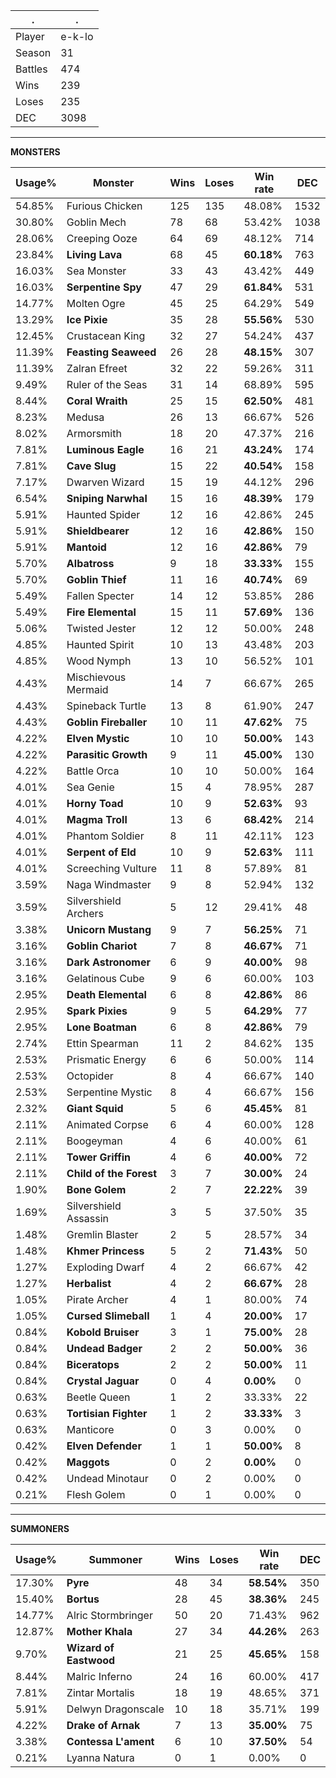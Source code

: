 .|.
|-|-
Player|e-k-lo
Season|31
Battles|474
Wins|239
Loses|235
DEC|3098

---
**MONSTERS**

Usage%|Monster|Wins|Loses|Win rate|DEC|
-|-|-|-|-|-|
54.85%|Furious Chicken|125|135|48.08%|1532|
30.80%|Goblin Mech|78|68|53.42%|1038|
28.06%|Creeping Ooze|64|69|48.12%|714|
23.84%|**Living Lava**|68|45|**60.18%**|763|
16.03%|Sea Monster|33|43|43.42%|449|
16.03%|**Serpentine Spy**|47|29|**61.84%**|531|
14.77%|Molten Ogre|45|25|64.29%|549|
13.29%|**Ice Pixie**|35|28|**55.56%**|530|
12.45%|Crustacean King|32|27|54.24%|437|
11.39%|**Feasting Seaweed**|26|28|**48.15%**|307|
11.39%|Zalran Efreet|32|22|59.26%|311|
9.49%|Ruler of the Seas|31|14|68.89%|595|
8.44%|**Coral Wraith**|25|15|**62.50%**|481|
8.23%|Medusa|26|13|66.67%|526|
8.02%|Armorsmith|18|20|47.37%|216|
7.81%|**Luminous Eagle**|16|21|**43.24%**|174|
7.81%|**Cave Slug**|15|22|**40.54%**|158|
7.17%|Dwarven Wizard|15|19|44.12%|296|
6.54%|**Sniping Narwhal**|15|16|**48.39%**|179|
5.91%|Haunted Spider|12|16|42.86%|245|
5.91%|**Shieldbearer**|12|16|**42.86%**|150|
5.91%|**Mantoid**|12|16|**42.86%**|79|
5.70%|**Albatross**|9|18|**33.33%**|155|
5.70%|**Goblin Thief**|11|16|**40.74%**|69|
5.49%|Fallen Specter|14|12|53.85%|286|
5.49%|**Fire Elemental**|15|11|**57.69%**|136|
5.06%|Twisted Jester|12|12|50.00%|248|
4.85%|Haunted Spirit|10|13|43.48%|203|
4.85%|Wood Nymph|13|10|56.52%|101|
4.43%|Mischievous Mermaid|14|7|66.67%|265|
4.43%|Spineback Turtle|13|8|61.90%|247|
4.43%|**Goblin Fireballer**|10|11|**47.62%**|75|
4.22%|**Elven Mystic**|10|10|**50.00%**|143|
4.22%|**Parasitic Growth**|9|11|**45.00%**|130|
4.22%|Battle Orca|10|10|50.00%|164|
4.01%|Sea Genie|15|4|78.95%|287|
4.01%|**Horny Toad**|10|9|**52.63%**|93|
4.01%|**Magma Troll**|13|6|**68.42%**|214|
4.01%|Phantom Soldier|8|11|42.11%|123|
4.01%|**Serpent of Eld**|10|9|**52.63%**|111|
4.01%|Screeching Vulture|11|8|57.89%|81|
3.59%|Naga Windmaster|9|8|52.94%|132|
3.59%|Silvershield Archers|5|12|29.41%|48|
3.38%|**Unicorn Mustang**|9|7|**56.25%**|71|
3.16%|**Goblin Chariot**|7|8|**46.67%**|71|
3.16%|**Dark Astronomer**|6|9|**40.00%**|98|
3.16%|Gelatinous Cube|9|6|60.00%|103|
2.95%|**Death Elemental**|6|8|**42.86%**|86|
2.95%|**Spark Pixies**|9|5|**64.29%**|77|
2.95%|**Lone Boatman**|6|8|**42.86%**|79|
2.74%|Ettin Spearman|11|2|84.62%|135|
2.53%|Prismatic Energy|6|6|50.00%|114|
2.53%|Octopider|8|4|66.67%|140|
2.53%|Serpentine Mystic|8|4|66.67%|156|
2.32%|**Giant Squid**|5|6|**45.45%**|81|
2.11%|Animated Corpse|6|4|60.00%|128|
2.11%|Boogeyman|4|6|40.00%|61|
2.11%|**Tower Griffin**|4|6|**40.00%**|72|
2.11%|**Child of the Forest**|3|7|**30.00%**|24|
1.90%|**Bone Golem**|2|7|**22.22%**|39|
1.69%|Silvershield Assassin|3|5|37.50%|35|
1.48%|Gremlin Blaster|2|5|28.57%|34|
1.48%|**Khmer Princess**|5|2|**71.43%**|50|
1.27%|Exploding Dwarf|4|2|66.67%|42|
1.27%|**Herbalist**|4|2|**66.67%**|28|
1.05%|Pirate Archer|4|1|80.00%|74|
1.05%|**Cursed Slimeball**|1|4|**20.00%**|17|
0.84%|**Kobold Bruiser**|3|1|**75.00%**|28|
0.84%|**Undead Badger**|2|2|**50.00%**|36|
0.84%|**Biceratops**|2|2|**50.00%**|11|
0.84%|**Crystal Jaguar**|0|4|**0.00%**|0|
0.63%|Beetle Queen|1|2|33.33%|22|
0.63%|**Tortisian Fighter**|1|2|**33.33%**|3|
0.63%|Manticore|0|3|0.00%|0|
0.42%|**Elven Defender**|1|1|**50.00%**|8|
0.42%|**Maggots**|0|2|**0.00%**|0|
0.42%|Undead Minotaur|0|2|0.00%|0|
0.21%|Flesh Golem|0|1|0.00%|0|

---
**SUMMONERS**

Usage%|Summoner|Wins|Loses|Win rate|DEC|
-|-|-|-|-|-|
17.30%|**Pyre**|48|34|**58.54%**|350|
15.40%|**Bortus**|28|45|**38.36%**|245|
14.77%|Alric Stormbringer|50|20|71.43%|962|
12.87%|**Mother Khala**|27|34|**44.26%**|263|
9.70%|**Wizard of Eastwood**|21|25|**45.65%**|158|
8.44%|Malric Inferno|24|16|60.00%|417|
7.81%|Zintar Mortalis|18|19|48.65%|371|
5.91%|Delwyn Dragonscale|10|18|35.71%|199|
4.22%|**Drake of Arnak**|7|13|**35.00%**|75|
3.38%|**Contessa L'ament**|6|10|**37.50%**|54|
0.21%|Lyanna Natura|0|1|0.00%|0|

